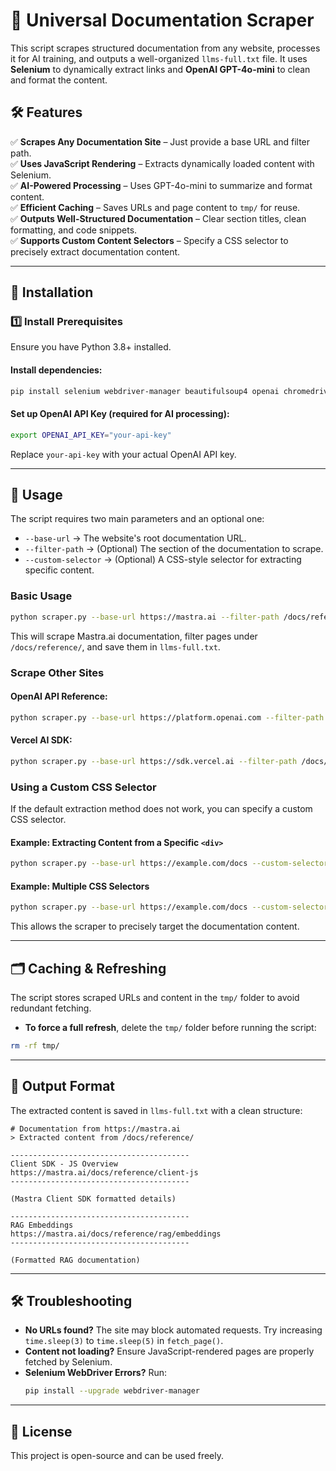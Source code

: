 # 🚀 Universal Documentation Scraper

This script scrapes structured documentation from any website, processes it for AI training, and outputs a well-organized `llms-full.txt` file. It uses **Selenium** to dynamically extract links and **OpenAI GPT-4o-mini** to clean and format the content.

## 🛠 Features

✅ **Scrapes Any Documentation Site** – Just provide a base URL and filter path.  
✅ **Uses JavaScript Rendering** – Extracts dynamically loaded content with Selenium.  
✅ **AI-Powered Processing** – Uses GPT-4o-mini to summarize and format content.  
✅ **Efficient Caching** – Saves URLs and page content to `tmp/` for reuse.  
✅ **Outputs Well-Structured Documentation** – Clear section titles, clean formatting, and code snippets.  
✅ **Supports Custom Content Selectors** – Specify a CSS selector to precisely extract documentation content.

---

## 🔧 Installation

### **1️⃣ Install Prerequisites**

Ensure you have Python 3.8+ installed.

#### Install dependencies:

```bash
pip install selenium webdriver-manager beautifulsoup4 openai chromedriver-autoinstaller
```

#### Set up OpenAI API Key (required for AI processing):

```bash
export OPENAI_API_KEY="your-api-key"
```

Replace `your-api-key` with your actual OpenAI API key.

---

## 🚀 Usage

The script requires two main parameters and an optional one:

- `--base-url` → The website's root documentation URL.
- `--filter-path` → (Optional) The section of the documentation to scrape.
- `--custom-selector` → (Optional) A CSS-style selector for extracting specific content.

### **Basic Usage**

```bash
python scraper.py --base-url https://mastra.ai --filter-path /docs/reference/
```

This will scrape Mastra.ai documentation, filter pages under `/docs/reference/`, and save them in `llms-full.txt`.

### **Scrape Other Sites**

#### OpenAI API Reference:

```bash
python scraper.py --base-url https://platform.openai.com --filter-path /docs/api-reference/
```

#### Vercel AI SDK:

```bash
python scraper.py --base-url https://sdk.vercel.ai --filter-path /docs/
```

### **Using a Custom CSS Selector**

If the default extraction method does not work, you can specify a custom CSS selector.

#### Example: Extracting Content from a Specific `<div>`

```bash
python scraper.py --base-url https://example.com/docs --custom-selector "div.main-doc-container"
```

#### Example: Multiple CSS Selectors

```bash
python scraper.py --base-url https://example.com/docs --custom-selector "article, section.content, div.doc-content"
```

This allows the scraper to precisely target the documentation content.

---

## 🗂 Caching & Refreshing

The script stores scraped URLs and content in the `tmp/` folder to avoid redundant fetching.

- **To force a full refresh**, delete the `tmp/` folder before running the script:

```bash
rm -rf tmp/
```

---

## 📝 Output Format

The extracted content is saved in `llms-full.txt` with a clean structure:

```plaintext
# Documentation from https://mastra.ai
> Extracted content from /docs/reference/

----------------------------------------
Client SDK - JS Overview
https://mastra.ai/docs/reference/client-js
----------------------------------------

(Mastra Client SDK formatted details)

----------------------------------------
RAG Embeddings
https://mastra.ai/docs/reference/rag/embeddings
----------------------------------------

(Formatted RAG documentation)
```

---

## 🛠 Troubleshooting

- **No URLs found?** The site may block automated requests. Try increasing `time.sleep(3)` to `time.sleep(5)` in `fetch_page()`.
- **Content not loading?** Ensure JavaScript-rendered pages are properly fetched by Selenium.
- **Selenium WebDriver Errors?** Run:
  ```bash
  pip install --upgrade webdriver-manager
  ```

---

## 📜 License

This project is open-source and can be used freely.
